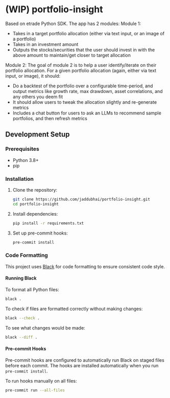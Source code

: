 # (WIP) portfolio-insight
Based on etrade Python SDK. The app has 2 modules:
Module 1:
- Takes in a target portfolio allocation (either via text input, or an image of a portfolio)
- Takes in an investment amount
- Outputs the stocks/securities that the user should invest in with the above amount to maintain/get closer to target allocation

Module 2:
The goal of module 2 is to help a user identify/iterate on their portfolio allocation. For a given portfolio allocation (again, either via text input, or image), it should:
- Do a backtest of the portfolio over a configurable time-period, and output metrics like growth rate, max drawdown, asset correlations, and any others you deem fit
- It should allow users to tweak the allocation slightly and re-generate metrics
- Includes a chat button for users to ask an LLMs to recommend sample portfolios, and then refresh metrics

## Development Setup

### Prerequisites

- Python 3.8+
- pip

### Installation

1. Clone the repository:
   ```bash
   git clone https://github.com/jaddubhai/portfolio-insight.git
   cd portfolio-insight
   ```

2. Install dependencies:
   ```bash
   pip install -r requirements.txt
   ```

3. Set up pre-commit hooks:
   ```bash
   pre-commit install
   ```

### Code Formatting

This project uses [Black](https://github.com/psf/black) for code formatting to ensure consistent code style.

#### Running Black

To format all Python files:
```bash
black .
```

To check if files are formatted correctly without making changes:
```bash
black --check .
```

To see what changes would be made:
```bash
black --diff .
```

#### Pre-commit Hooks

Pre-commit hooks are configured to automatically run Black on staged files before each commit. The hooks are installed automatically when you run `pre-commit install`.

To run hooks manually on all files:
```bash
pre-commit run --all-files
```
